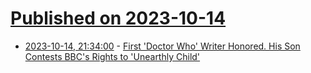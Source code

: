 # [Published on 2023-10-14](index.md)

* [2023-10-14, 21:34:00](https://news.slashdot.org/story/23/10/14/1727226/first-doctor-who-writer-honored-his-son-contests-bbcs-rights-to-unearthly-child?utm_source=rss1.0mainlinkanon&utm_medium=feed) - [First 'Doctor Who' Writer Honored. His Son Contests BBC's Rights to 'Unearthly Child'](https://news.slashdot.org/story/23/10/14/1727226/first-doctor-who-writer-honored-his-son-contests-bbcs-rights-to-unearthly-child?utm_source=rss1.0mainlinkanon&utm_medium=feed)
